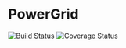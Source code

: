 # PowerGrid

[![Build Status](https://travis-ci.org/ChrisCarleton/PowerGrid.svg?branch=master)](https://travis-ci.org/ChrisCarleton/PowerGrid)
[![Coverage Status](https://coveralls.io/repos/github/ChrisCarleton/PowerGrid/badge.svg?branch=master)](https://coveralls.io/github/ChrisCarleton/PowerGrid?branch=master)
